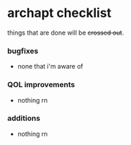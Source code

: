 # archapt checklist
things that are done will be ~~crossed out~~.

### bugfixes
- none that i'm aware of

### QOL improvements
- nothing rn

### additions
- nothing rn
